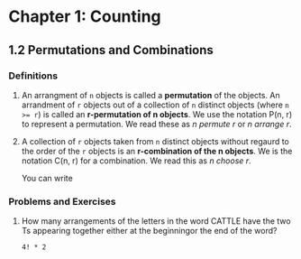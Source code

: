 # Chapter 1: Counting

## 1.2 Permutations and Combinations

### Definitions

1. An arrangment of `n` objects is called a **permutation** of the objects. An arrandment of `r` objects out of a collection of `n` distinct objects (where `n >= r`) is called an **r-permutation of n objects**.  We use the notation P(n, r) to represent a permutation.  We read these as _n permute r_ or _n arrange r_.

2. A collection of `r` objects taken from `n` distinct objects without regaurd to the order of the `r` objects is an **r-combination of the n objects**.  We is the notation C(n, r) for a combination.  We read this as _n choose r_.

	You can write 

### Problems and Exercises

1. How many arrangements of the letters in the word CATTLE have the two Ts appearing together either at the beginningor the end of the word?

	`4! * 2`
